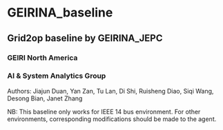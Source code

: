 # GEIRINA_baseline

## Grid2op baseline by GEIRINA_JEPC

### GEIRI North America
### AI & System Analytics Group

Authors: Jiajun Duan, Yan Zan, Tu Lan, Di Shi, Ruisheng Diao, Siqi Wang, Desong Bian, Janet Zhang


NB: This baseline only works for IEEE 14 bus environment. For other environments, corresponding modifications should be made to the agent.

